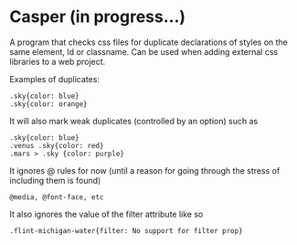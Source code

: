 # Casper (in progress...)

A program that checks css files for duplicate declarations of styles on the same element, Id or classname. 
Can be used when adding external css libraries to a web project.
  
Examples of duplicates:

    .sky{color: blue}
    .sky{color: orange}

It will also mark weak duplicates (controlled by an option) such as

    .sky{color: blue}
    .venus .sky{color: red}
    .mars > .sky {color: purple}
    
It ignores @ rules for now (until a reason for going through the stress of including them is found)
    
    @media, @font-face, etc

It also ignores the value of the filter attribute like so

    .flint-michigan-water{filter: No support for filter prop}
